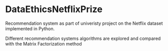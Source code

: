 # DataEthicsNetflixPrize
Recommendation system as part of univeristy project on the Netflix dataset implemented in Python. 

Different recommendation systems algorithms are explored and compared with the Matrix Factorization method
